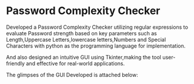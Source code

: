 

# Password Complexity Checker

Developed a Password Complexity Checker utilizing regular expressions to evaluate Password strength based on key parameters such as Length,Uppercase Letters,lowercase letters,Numbers and Special Characters with python as the programming language for implementation.

And also designed an intuitive GUI using Tkinter,making the tool user-friendly and effective for real-world applications.

The glimpses of the GUI Developed is attached below:

